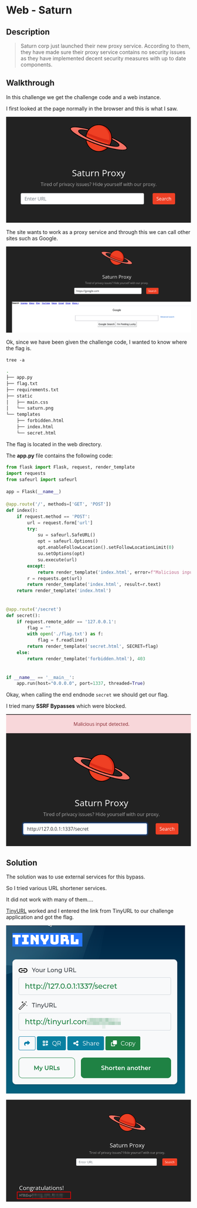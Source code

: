 # Web - Saturn

## Description
> Saturn corp just launched their new proxy service. According to them, they have made sure their proxy service contains no security issues as they have implemented decent security measures with up to date components.

## Walkthrough

In this challenge we get the challenge code and a web instance.

I first looked at the page normally in the browser and this is what I saw.

![Screenshot0](./screenshots/0.png)

The site wants to work as a proxy service and through this we can call other sites such as Google.

![Screenshot1](./screenshots/1.png)

Ok, since we have been given the challenge code, I wanted to know where the flag is.

`tree -a`

```bash
.
├── app.py
├── flag.txt
├── requirements.txt
├── static
│   ├── main.css
│   └── saturn.png
└── templates
    ├── forbidden.html
    ├── index.html
    └── secret.html
```

The flag is located in the web directory.

The __app.py__ file contains the following code:

```python
from flask import Flask, request, render_template
import requests
from safeurl import safeurl

app = Flask(__name__)

@app.route('/', methods=['GET', 'POST'])
def index():
    if request.method == 'POST':
        url = request.form['url']
        try:
            su = safeurl.SafeURL()
            opt = safeurl.Options()
            opt.enableFollowLocation().setFollowLocationLimit(0)
            su.setOptions(opt)
            su.execute(url)
        except:
            return render_template('index.html', error=f"Malicious input detected.")
        r = requests.get(url)
        return render_template('index.html', result=r.text)
    return render_template('index.html')


@app.route('/secret')
def secret():
    if request.remote_addr == '127.0.0.1':
        flag = ""
        with open('./flag.txt') as f:
            flag = f.readline()
        return render_template('secret.html', SECRET=flag)
    else:
        return render_template('forbidden.html'), 403


if __name__ == '__main__':
    app.run(host="0.0.0.0", port=1337, threaded=True)
```

Okay, when calling the end endnode `secret` we should get our flag.

I tried many __SSRF Bypasses__ which were blocked.

![Screenshot2](./screenshots/2.png)

## Solution

The solution was to use external services for this bypass.

So I tried various URL shortener services.

It did not work with many of them....

[TinyURL](https://tinyurl.com/app) worked and I entered the link from TinyURL to our challenge application and got the flag.

![Screenshot3](./screenshots/3.png)

![Screenshot4](./screenshots/4.png)
